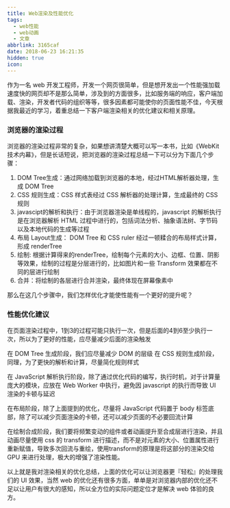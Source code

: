 ```yaml
---
title: Web渲染及性能优化
tags:
  - web性能
  - web动画
  - 文章
abbrlink: 3165caf
date: 2018-06-23 16:21:35
hidden: true
icon: 
---
```


作为一名 web 开发工程师，开发一个网页很简单，但是想开发出一个性能强加载速度快的网页却不是那么简单，涉及到的方面很多，比如服务端的响应，客户端加载、渲染，开发者代码的组织等等，很多因素都可能使你的页面性能不佳，今天根据我最近的学习，着重总结一下客户端渲染相关的优化建议和相关原理。

### 浏览器的渲染过程
浏览器的渲染过程非常的复杂，如果想讲清楚大概可以写一本书，比如《WebKit技术内幕》，但是长话短说，把浏览器的渲染过程总结一下可以分为下面几个步骤：
1. DOM Tree生成：通过网络加载到浏览器的本地，经过HTML解析器处理，生成 DOM Tree
2. CSS 规则生成：CSS 样式表经过 CSS 解析器的处理计算，生成最终的 CSS 规则
3. javascipt的解析和执行：由于浏览器渲染是单线程的，javascript 的解析执行是在浏览器解析 HTML 过程中进行的，包括词法分析、抽象语法树、字节码以及本地代码的生成等过程
4. 布局 Layout生成： DOM Tree 和 CSS ruler 经过一顿糅合的布局样式计算，形成 renderTree 
5. 绘制: 根据计算得来的renderTree，绘制每个元素的大小、边框、位置、阴影等效果，绘制的过程是分层进行的，比如图片和一些 Transform 效果都在不同的层进行绘制
6. 合并：将绘制的各层进行合并渲染，最终体现在屏幕像素中

那么在这几个步骤中，我们怎样优化才能使性能有一个更好的提升呢？

### 性能优化建议
在页面渲染过程中，1到3的过程可能只执行一次，但是后面的4到6至少执行一次，所以为了更好的性能，应尽量减少后面的渲染触发

在 DOM Tree 生成阶段，我们应尽量减少 DOM 的层级
在 CSS 规则生成阶段，同理，为了更快的解析和计算，尽量简化规则样式

在 JavaScript 解析执行阶段，除了通过优化代码的编写，执行时机，对于计算量庞大的模块，应放在 Web Worker 中执行，避免因 javascript 的执行而导致 UI 渲染的卡顿与延迟

在布局阶段，除了上面提到的优化，尽量将 JavaScript 代码置于 body 标签底部，除了可以减少页面渲染的卡顿，还可以减少页面的不必要回流计算

在绘制合成阶段，我们要将频繁变动的组件或者动画提升至合成层进行渲染，并且动画尽量使用 css 的 transform 进行描述，而不是对元素的大小、位置属性进行重新赋值，导致多次回流与重绘，使用transform的原理是将这部分的渲染交给 GPU 来进行处理，极大的增强了渲染性能。


以上就是我对渲染相关的优化总结，上面的优化可以让浏览器更『轻松』的处理我们的 UI 效果，当然 web 的优化还有很多方面，单单是对浏览器内部的优化还不足以让用户有很大的感知，所以全方位的实际问题定位才是解决 web 体验的良方。